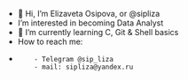 - 👋 Hi, I’m Elizaveta Osipova, or @sipliza
- I’m interested in becoming Data Analyst
- 🌱 I’m currently learning C, Git & Shell basics
- How to reach me:
- 
          - Telegram @sip_liza
          - mail: sipliza@yandex.ru
